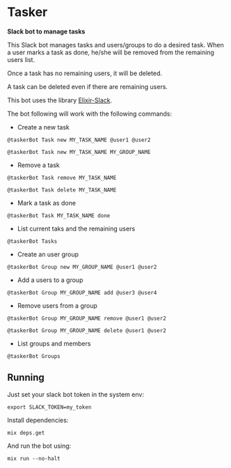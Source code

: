 # Tasker

**Slack bot to manage tasks**

This Slack bot manages tasks and users/groups to do a desired task. When a user marks a task as done, he/she will be removed from the remaining users list.

Once a task has no remaining users, it will be deleted.

A task can be deleted even if there are remaining users.

This bot uses the library [Elixir-Slack](https://github.com/BlakeWilliams/Elixir-Slack).

The bot following will work with the following commands:

  * Create a new task

  ``` @taskerBot Task new MY_TASK_NAME @user1 @user2 ```

  ``` @taskerBot Task new MY_TASK_NAME MY_GROUP_NAME ```

  * Remove a task

  ``` @taskerBot Task remove MY_TASK_NAME ```

  ``` @taskerBot Task delete MY_TASK_NAME ```

  * Mark a task as done

  ``` @taskerBot Task MY_TASK_NAME done ```

  * List current taks and the remaining users

  ``` @taskerBot Tasks ```

  * Create an user group

  ``` @taskerBot Group new MY_GROUP_NAME @user1 @user2 ```

  * Add a users to a group

  ``` @taskerBot Group MY_GROUP_NAME add @user3 @user4 ```

  * Remove users from a group

  ``` @taskerBot Group MY_GROUP_NAME remove @user1 @user2 ```

  ``` @taskerBot Group MY_GROUP_NAME delete @user1 @user2 ```

  * List groups and members

  ``` @taskerBot Groups ```

## Running

Just set your slack bot token in the system env:

  ``` export SLACK_TOKEN=my_token ```

Install dependencies:

  ``` mix deps.get ```

And run the bot using:

``` mix run --no-halt ```

